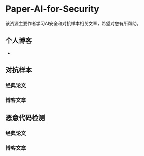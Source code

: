 # Paper-AI-for-Security
该资源主要作者学习AI安全和对抗样本相关文章，希望对您有所帮助。


## 个人博客

- 

## 对抗样本

### 经典论文

### 博客文章

## 恶意代码检测

### 经典论文

### 博客文章
